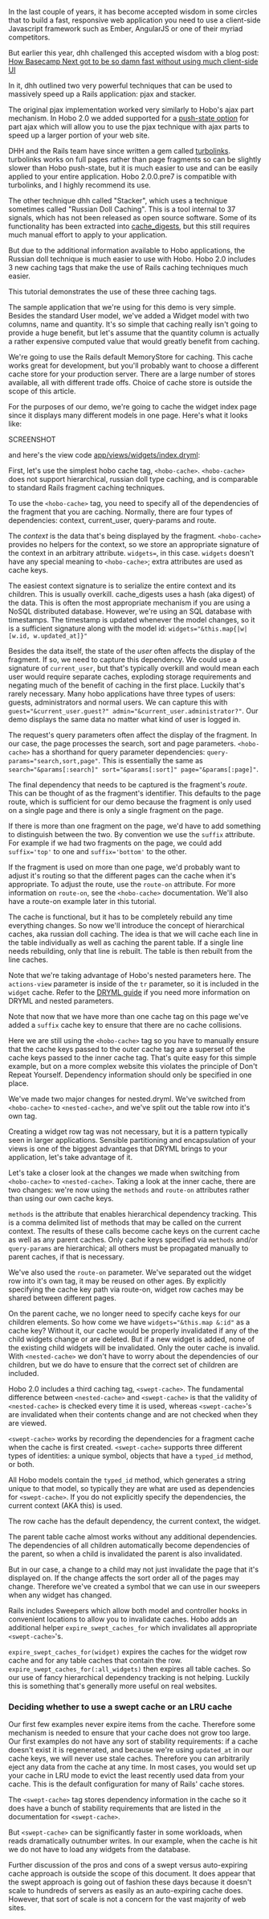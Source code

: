 In the last couple of years, it has become accepted wisdom in some circles that to build a fast, responsive web application you need to use a client-side Javascript framework such as Ember, AngularJS or one of their myriad competitors.

But earlier this year, dhh challenged this accepted wisdom with a blog post: [How Basecamp Next got to be so damn fast without using much client-side UI](http://37signals.com/svn/posts/3112-how-basecamp-next-got-to-be-so-damn-fast-without-using-much-client-side-ui)

In it, dhh outlined two very powerful techniques that can be used to massively speed up a Rails application: pjax and stacker.

The original pjax implementation worked very similarly to Hobo's ajax part mechanism.  In Hobo 2.0 we added supported for a [push-state option](http://cookbook.hobocentral.net/manual/changes20#pushstate) for part ajax which will allow you to use the pjax technique with ajax parts to speed up a larger portion of your web site.

DHH and the Rails team have since written a gem called [turbolinks](https://github.com/rails/turbolinks).  turbolinks works on full pages rather than page fragments so can be slightly slower than Hobo push-state, but it is much easier to use and can be easily applied to your entire application.  Hobo 2.0.0.pre7 is compatible with turbolinks, and I highly recommend its use.

The other technique dhh called "Stacker", which uses a technique sometimes called "Russian Doll Caching".   This is a tool internal to 37 signals, which has not been released as open source software.  Some of its functionality has been extracted into [cache_digests](https://github.com/rails/cache_digests), but this still requires much manual effort to apply to your application.

But due to the additional information available to Hobo applications, the Russian doll technique is much easier to use with Hobo.   Hobo 2.0 includes 3 new caching tags that make the use of Rails caching techniques much easier.

This tutorial demonstrates the use of these three caching tags.

The sample application that we're using for this demo is very simple.  Besides the standard User model, we've added a Widget model with two columns, name and quantity.  It's so simple that caching really isn't going to provide a huge benefit, but let's assume that the quantity column is actually a rather expensive computed value that would greatly benefit from caching.

We're going to use the Rails default MemoryStore for caching.   This cache works great for development, but you'll probably want to choose a different cache store for your production server.  There are a large number of stores available, all with different trade offs.   Choice of cache store is outside the scope of this article.

For the purposes of our demo, we're going to cache the widget index page since it displays many different models in one page.   Here's what it looks like:

SCREENSHOT

and here's the view code [app/views/widgets/index.dryml](https://github.com/Hobo/hobo_caching_demo/blob/master/app/views/widgets/index.dryml):

<script src="http://gist-it.appspot.com/github/Hobo/hobo_caching_demo/raw/master/app/views/widgets/index.dryml"> </script>

First, let's use the simplest hobo cache tag, `<hobo-cache>`.   `<hobo-cache>` does not support hierarchical, russian doll type caching, and is comparable to standard Rails fragment caching techniques.

<script src="http://gist-it.appspot.com/github/Hobo/hobo_caching_demo/raw/master/app/views/widgets/cached.dryml"> </script>

To use the `<hobo-cache>` tag, you need to specify all of the dependencies of the fragment that you are caching.   Normally, there are four types of dependencies: context, current_user, query-params and route.

The *context* is the data that's being displayed by the fragment.  `<hobo-cache>` provides no helpers for the context, so we store an appropriate signature of the context in an arbitrary attribute.   `widgets=`, in this case.   `widgets` doesn't have any special meaning to `<hobo-cache>`; extra attributes are used as cache keys.

The easiest context signature is to serialize the entire context and its children.  This is usually overkill.  cache_digests uses a hash (aka digest) of the data.  This is often the most appropriate mechanism if you are using a NoSQL distributed database.  However, we're using an SQL database with timestamps.   The timestamp is updated whenever the model changes, so it is a sufficient signature along with the model id:  `widgets="&this.map{|w| [w.id, w.updated_at]}"`

Besides the data itself, the state of the *user* often affects the display of the fragment.  If so, we need to capture this dependency.  We could use a signature of `current_user`, but that's typically overkill and would mean each user would require separate caches, exploding storage requirements and negating much of the benefit of caching in the first place.  Luckily that's rarely necessary.  Many hobo applications have three types of users: guests, administrators and normal users.   We can capture this with `guest="&current_user.guest?" admin="&current_user.administrator?"`.   Our demo displays the same data no matter what kind of user is logged in.

The request's query parameters often affect the display of the fragment.  In our case, the page processes the search, sort and page parameters.  `<hobo-cache>` has a shorthand for query parameter dependencies:  `query-params="search,sort,page"`.  This is essentially the same as `search="&params[:search]" sort="&params[:sort]" page="&params[:page]"`.

The final dependency that needs to be captured is the fragment's *route*.  This can be thought of as the fragment's identifier.  This defaults to the page route, which is sufficient for our demo because the fragment is only used on a single page and there is only a single fragment on the page.

If there is more than one fragment on the page, we'd have to add something to distinguish between the two.   By convention we use the `suffix` attribute.   For example if we had two fragments on the page, we could add `suffix='top'` to one and `suffix='bottom'` to the other.

If the fragment is used on more than one page, we'd probably want to adjust it's routing so that the different pages can the cache when it's appropriate.  To adjust the route, use the `route-on` attribute.   For more information on `route-on`, see the `<hobo-cache>` documentation.  We'll also have a route-on example later in this tutorial.

The cache is functional, but it has to be completely rebuild any time everything changes.  So now we'll introduce the concept of hierarchical caches, aka russian doll caching.  The idea is that we will cache each line in the table individually as well as caching the parent table.  If a single line needs rebuilding, only that line is rebuilt.   The table is then rebuilt from the line caches.

<script src="http://gist-it.appspot.com/github/Hobo/hobo_caching_demo/raw/master/app/views/widgets/simple_russian.dryml"> </script>

Note that we're taking advantage of Hobo's nested parameters here.  The `actions-view` parameter is inside of the `tr` parameter, so it is included in the `widget` cache.  Refer to the [DRYML guide](/manual/dryml-guide) if you need more information on DRYML and nested parameters.

Note that now that we have more than one cache tag on this page we've added a `suffix` cache key to ensure that there are no cache collisions.

Here we are still using the `<hobo-cache>` tag so you have to manually ensure that the cache keys passed to the outer cache tag are a superset of the cache keys passed to the inner cache tag.   That's quite easy for this simple example, but on a more complex website this violates the principle of Don't Repeat Yourself.  Dependency information should only be specified in one place.

<script src="http://gist-it.appspot.com/github/Hobo/hobo_caching_demo/raw/master/app/views/widgets/simple_russian.dryml"> </script>

We've made two major changes for nested.dryml.   We've switched from `<hobo-cache>` to `<nested-cache>`, and we've split out the table row into it's own tag.

Creating a widget row tag was not necessary, but it is a pattern typically seen in larger applications.  Sensible partitioning and encapsulation of your views is one of the biggest advantages that DRYML brings to your application, let's take advantage of it.

Let's take a closer look at the changes we made when switching from `<hobo-cache>` to `<nested-cache>`.  Taking a look at the inner cache, there are two changes: we're now using the `methods` and `route-on` attributes rather than using our own cache keys.

`methods` is the attribute that enables hierarchical dependency tracking.  This is a comma delimited list of methods that may be called on the current context.  The results of these calls become cache keys on the current cache as well as any parent caches.   Only cache keys specified via `methods` and/or `query-params` are hierarchical; all others must be propagated manually to parent caches, if that is necessary.

We've also used the `route-on` parameter.  We've separated out the widget row into it's own tag, it may be reused on other ages.  By explicitly specifying the cache key path via route-on, widget row caches may be shared between different pages.

On the parent cache, we no longer need to specify cache keys for our children elements.   So how come we have `widgets="&this.map &:id"` as a cache key?  Without it, our cache would be properly invalidated if any of the child widgets change or are deleted.  But if a new widget is added, none of the existing child widgets will be invalidated.  Only the outer cache is invalid.  With `<nested-cache>` we don't have to worry about the dependencies of our children, but we do have to ensure that the correct set of children are included.

Hobo 2.0 includes a third caching tag, `<swept-cache>`.  The fundamental difference between `<nested-cache>` and `<swept-cache>` is that the validity of `<nested-cache>` is checked every time it is used, whereas `<swept-cache>`'s are invalidated when their contents change and are not checked when they are viewed.

`<swept-cache>` works by recording the dependencies for a fragment cache when the cache is first created.  `<swept-cache>` supports three different types of identities: a unique symbol, objects that have a `typed_id` method, or both.

All Hobo models contain the `typed_id` method, which generates a string unique to that model, so typically they are what are used as dependencies for `<swept-cache>`.   If you do not explicitly specify the dependencies, the current context (AKA this) is used.

<script src="http://gist-it.appspot.com/github/Hobo/hobo_caching_demo/raw/master/app/views/widgets/swept.dryml"> </script>

The row cache has the default dependency, the current context, the widget.

The parent table cache almost works without any additional dependencies.  The dependencies of all children automatically become dependencies of the parent, so when a child is invalidated the parent is also invalidated.

But in our case, a change to a child may not just invalidate the page that it's displayed on.   If the change affects the sort order all of the pages may change.  Therefore we've created a symbol that we can use in our sweepers when any widget has changed.

Rails includes Sweepers which allow both model and controller hooks in convenient locations to allow you to invalidate caches.   Hobo adds an additional helper `expire_swept_caches_for` which invalidates all appropriate `<swept-cache>`'s.

<script src="http://gist-it.appspot.com/github/Hobo/hobo_caching_demo/raw/master/app/sweepers/widget_sweeper.rb"> </script>

`expire_swept_caches_for(widget)` expires the caches for the widget row cache and for any table caches that contain the row.   `expire_swept_caches_for(:all_widgets)` then expires all table caches.  So our use of fancy hierarchical dependency tracking is not helping.   Luckily this is something that's generally more useful on real websites.

### Deciding whether to use a swept cache or an LRU cache

Our first few examples never expire items from the cache.   Therefore some mechanism is needed to ensure that your cache does not grow too large.   Our first examples do not have any sort of stability requirements: if a cache doesn't exist it is regenerated, and because we're using `updated_at` in our cache keys, we will never use stale caches.  Therefore you can arbitrarily eject any data from the cache at any time.  In most cases, you would set up your cache in LRU mode to evict the least recently used data from your cache.   This is the default configuration for many of Rails' cache stores.

The `<swept-cache>` tag stores dependency information in the cache so it does have a bunch of stability requirements that are listed in the documentation for `<swept-cache>`.

But `<swept-cache>` can be significantly faster in some workloads, when reads dramatically outnumber writes.  In our example, when the cache is hit we do not have to load any widgets from the database.

Further discussion of the pros and cons of a swept versus auto-expiring cache approach is outside the scope of this document.  It does appear that the swept approach is going out of fashion these days because it doesn't scale to hundreds of servers as easily as an auto-expiring cache does.   However, that sort of scale is not a concern for the vast majority of web sites.
